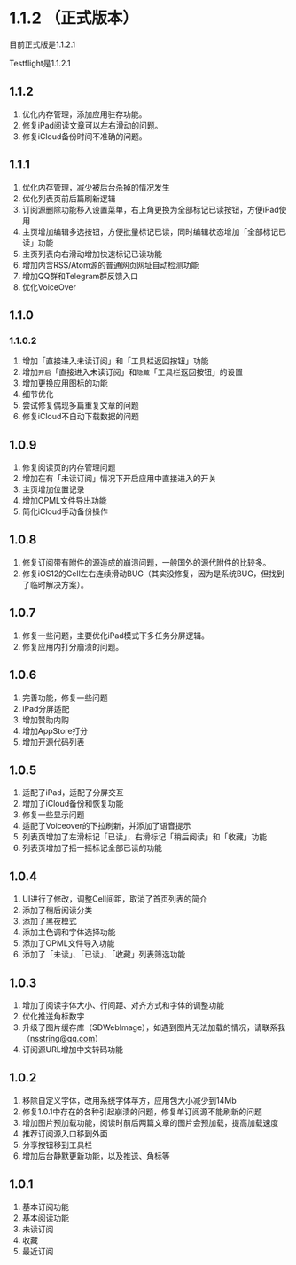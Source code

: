 
# 1.1.2 （正式版本） 

目前正式版是1.1.2.1

Testflight是1.1.2.1

## 1.1.2

1. 优化内存管理，添加应用驻存功能。
2. 修复iPad阅读文章可以左右滑动的问题。
3. 修复iCloud备份时间不准确的问题。

## 1.1.1

1. 优化内存管理，减少被后台杀掉的情况发生
2. 优化列表页前后篇刷新逻辑
3. 订阅源删除功能移入设置菜单，右上角更换为全部标记已读按钮，方便iPad使用
4. 主页增加编辑多选按钮，方便批量标记已读，同时编辑状态增加「全部标记已读」功能
5. 主页列表向右滑动增加快速标记已读功能
6. 增加内含RSS/Atom源的普通网页网址自动检测功能
7. 增加QQ群和Telegram群反馈入口
8. 优化VoiceOver

## 1.1.0
### 1.1.0.2

1. 增加「直接进入未读订阅」和「工具栏返回按钮」功能
2. 增加`开启`「直接进入未读订阅」和`隐藏`「工具栏返回按钮」的设置
3. 增加更换应用图标的功能
4. 细节优化
5. 尝试修复偶现多篇重复文章的问题
6. 修复iCloud不自动下载数据的问题

## 1.0.9

1. 修复阅读页的内存管理问题
2. 增加在有「未读订阅」情况下开启应用中直接进入的开关
3. 主页增加位置记录
4. 增加OPML文件导出功能
5. 简化iCloud手动备份操作

## 1.0.8

1. 修复订阅带有附件的源造成的崩溃问题，一般国外的源代附件的比较多。
2. 修复iOS12的Cell左右连续滑动BUG（其实没修复，因为是系统BUG，但找到了临时解决方案）。

## 1.0.7

1. 修复一些问题，主要优化iPad模式下多任务分屏逻辑。
2. 修复应用内打分崩溃的问题。

## 1.0.6

1.  完善功能，修复一些问题
2.  iPad分屏适配
3. 增加赞助内购
4. 增加AppStore打分
5. 增加开源代码列表

## 1.0.5

1. 适配了iPad，适配了分屏交互
2. 增加了iCloud备份和恢复功能
3. 修复一些显示问题
4. 适配了Voiceover的下拉刷新，并添加了语音提示
5. 列表页增加了左滑标记「已读」，右滑标记「稍后阅读」和「收藏」功能
6. 列表页增加了摇一摇标记全部已读的功能

## 1.0.4

1. UI进行了修改，调整Cell间距，取消了首页列表的简介
2. 添加了稍后阅读分类
3. 添加了黑夜模式
4. 添加主色调和字体选择功能
5. 添加了OPML文件导入功能
6. 添加了「未读」、「已读」、「收藏」列表筛选功能

## 1.0.3 

1. 增加了阅读字体大小、行间距、对齐方式和字体的调整功能
2. 优化推送角标数字
3. 升级了图片缓存库（SDWebImage），如遇到图片无法加载的情况，请联系我（nsstring@qq.com）
4. 订阅源URL增加中文转码功能

## 1.0.2

1. 移除自定义字体，改用系统字体苹方，应用包大小减少到14Mb
2. 修复1.0.1中存在的各种引起崩溃的问题，修复单订阅源不能刷新的问题
3. 增加图片预加载功能，阅读时前后两篇文章的图片会预加载，提高加载速度
4. 推荐订阅源入口移到外面
5. 分享按钮移到工具栏
6. 增加后台静默更新功能，以及推送、角标等

## 1.0.1

1. 基本订阅功能
2. 基本阅读功能
3. 未读订阅
4. 收藏
5. 最近订阅
